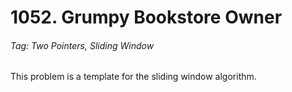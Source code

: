 # 1052. Grumpy Bookstore Owner
###### Tag: Two Pointers, Sliding Window

This problem is a template for the sliding window algorithm.